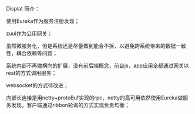 Displat 简介：

使用Eureka作为服务注册发现；

zuul作为公用网关；

虽然微服务化，但是系统还是尽量做到能合不拆，以避免跨系统带来的数据一致性，耦合依赖等问题；

系统内部不再做横向的扩展，没有前后端概念，前台js，app应用全都通过网关以rest的方式调用服务；

websocket的方式待改进；

内部长连接是用netty+protoBuf实现的rpc，netty的高可用依然使用Eureka做服务发现，客户端通过ribbon轮询的方式实现负责均衡；


